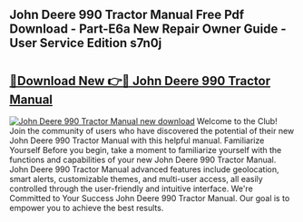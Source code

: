 ## John Deere 990 Tractor Manual Free Pdf Download - Part-E6a New Repair Owner Guide - User Service Edition s7n0j

# <h2><a href="http://bc86899.oget.top/?id=John+Deere+990+Tractor+Manual">🔗Download New 👉🔴 John Deere 990 Tractor Manual</a></h2>

[![John Deere 990 Tractor Manual new download](https://i.imgur.com/5g1atiW.png)](http://bc86899.oget.top/?id=John+Deere+990+Tractor+Manual)
Welcome to the Club! Join the community of users who have discovered the potential of their new John Deere 990 Tractor Manual with this helpful manual. Familiarize Yourself Before you begin, take a moment to familiarize yourself with the functions and capabilities of your new John Deere 990 Tractor Manual. John Deere 990 Tractor Manual advanced features include geolocation, smart alerts, customizable themes, and multi-user access, all easily controlled through the user-friendly and intuitive interface. We're Committed to Your Success John Deere 990 Tractor Manual. Our goal is to empower you to achieve the best results.
